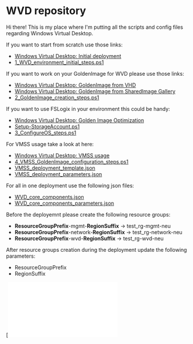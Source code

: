 # WVD repository
Hi there!
This is my place where I'm putting all the scripts and config files regarding Windows Virtual Desktop.

If you want to start from scratch use those links:
- [Windows Virtual Desktop: Initial deployment](https://www.azureblog.pl/2020/09/19/windows-virtual-desktop-deployment-1-5/)
- [1_WVD_environment_initial_steps.ps1](https://github.com/przybylskirobert/WVD/blob/master/1_WVD_environment_initial_steps.ps1) 

If you want to work on your GoldenImage for WVD please use those links:
- [Windows Virtual Desktop: GoldenImage from VHD
](https://www.azureblog.pl/2020/10/07/windows-virtual-desktop-deployment-2-5/) 
- [Windows Virtual Desktop: GoldenImage from SharedImage Gallery
](https://www.azureblog.pl/2020/10/09/windows-virtual-desktop-deployment-3-5/)
- [2_GoldenImage_creation_steps.ps1](https://github.com/przybylskirobert/WVD/blob/master/2_GoldenImage_creation_steps.ps1) 

If you want to use FSLogix in your environment this could be handy: 
- [Windows Virtual Desktop: Golden Image Optimization
](https://www.azureblog.pl/2020/11/15/windows-virtual-desktop-deployment-4-5/)
- [Setup-StorageAccount.ps1](https://github.com/przybylskirobert/WVD/blob/master/Setup-StorageAccount.ps1)
- [3_ConfigureOS_steps.ps1](https://github.com/przybylskirobert/WVD/blob/master/3_ConfigureOS_steps.ps1)

For VMSS usage take a look at here:
- [Windows Virtual Desktop: VMSS usage
](https://www.azureblog.pl/2020/12/17/windows-virtual-desktop-deployment-5-5/)
- [4_VMSS_GoldenImage_configuration_steps.ps1](https://github.com/przybylskirobert/WVD/blob/master/4_VMSS_GoldenImage_configuration_steps.ps1)
- [VMSS_deployment_template.json](https://github.com/przybylskirobert/WVD/blob/master/VMSS_deployment_template.json)
- [VMSS_deployment_parameters.json](https://github.com/przybylskirobert/WVD/blob/master/VMSS_deployment_parameters.json)

For all in one deployment use the following json files:
- [WVD_core_components.json](https://github.com/przybylskirobert/WVD/blob/master/WVD_core_components.json)
- [WVD_core_components_parameters.json](https://github.com/przybylskirobert/WVD/blob/master/WVD_core_components_parameters.json)

Before the deployemnt please create the following resource groups:
- **ResourceGroupPrefix**-mgmt-**RegionSuffix** -> test_rg-mgmt-neu
- **ResourceGroupPrefix**-network-**RegionSuffix** -> test_rg-network-neu
- **ResourceGroupPrefix**-wvd-**RegionSuffix** -> test_rg-wvd-neu

After resource groups creation during the deployment update the following parameters:
- ResourceGroupPrefix
- RegionSuffix

[![Deploy to Azure](https%3A%2F%2Fraw.githubusercontent.com%2Fprzybylskirobert%2FWVD%2Fmaster%2FWVD_core_components.json)
